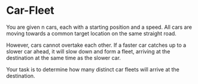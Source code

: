# Car-Fleet
You are given n cars, each with a starting position and a speed. All cars are moving towards a common target location on the same straight road.

However, cars cannot overtake each other. If a faster car catches up to a slower car ahead, it will slow down and form a fleet, arriving at the destination at the same time as the slower car.

Your task is to determine how many distinct car fleets will arrive at the destination.
